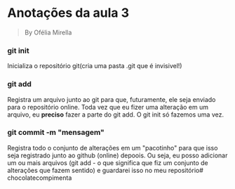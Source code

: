 # Anotações da aula 3
> By Ofélia Mirella

### git init
Inicializa o repositório git(cria uma pasta .git que é invisivel!)

### git add

Registra um arquivo junto ao git para que, futuramente, ele seja enviado para o repositório online. Toda vez que eu fizer uma alteração em um arquivo, eu **preciso** fazer a parte do git add. O git init só fazemos uma vez.

### git commit -m "mensagem"
Registra todo o conjunto de alterações em um "pacotinho" para que isso seja registrado junto ao github (online) depoois. Ou seja, eu posso adicionar um ou mais arquivos (git add - o que significa que fiz um conjunto de alterações que fazem sentido) e guardarei isso no meu repositório#   c h o c o l a t e c o m p i m e n t a  
 